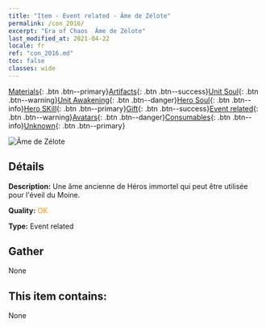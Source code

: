 ```yaml
---
title: "Item - Event related - Âme de Zélote"
permalink: /con_2016/
excerpt: "Era of Chaos  Âme de Zélote"
last_modified_at: 2021-04-22
locale: fr
ref: "con_2016.md"
toc: false
classes: wide
---
```

 [Materials](/ItemsFR/){: .btn .btn--primary}[Artifacts](/ItemsFR/Artifacts/){: .btn .btn--success}[Unit Soul](/ItemsFR/UnitSoul/){: .btn .btn--warning}[Unit Awakening](/ItemsFR/UnitAwakening/){: .btn .btn--danger}[Hero Soul](/ItemsFR/HeroSoul/){: .btn .btn--info}[Hero SKill](/ItemsFR/HeroSkill/){: .btn .btn--primary}[Gift](/ItemsFR/Gift/){: .btn .btn--success}[Event related](/ItemsFR/Events/){: .btn .btn--warning}[Avatars](/ItemsFR/Avatars/){: .btn .btn--danger}[Consumables](/ItemsFR/Consumables/){: .btn .btn--info}[Unknown](/ItemsFR/Unknown/){: .btn .btn--primary}

 ![Âme de Zélote](/images/t/juexing_105.jpg)

## Détails
 **Description:** Une âme ancienne de Héros immortel qui peut être utilisée pour l'éveil du Moine.

 **Quality:** <span style="color: #FF8C00">OK</span>

 **Type:** Event related

## Gather

  None

## This item contains:

  None

